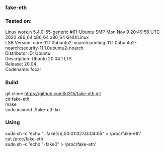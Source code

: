 ### fake-eth  

### Tested on:  
Linux work.n 5.4.0-55-generic #61-Ubuntu SMP Mon Nov 9 20:49:56 UTC 2020 x86_64 x86_64 x86_64 GNU/Linux  
LSB Version:	core-11.1.0ubuntu2-noarch:printing-11.1.0ubuntu2-noarch:security-11.1.0ubuntu2-noarch  
Distributor ID:	Ubuntu  
Description:	Ubuntu 20.04.1 LTS  
Release:	20.04  
Codename:	focal  

### Build  
git clone https://github.com/kt315/fake-eth.git  
cd fake-eth  
make  
sudo insmod ./fake-eth.ko  

### Using
sudo sh -c 'echo "+fake%d;00:01:02:03:04:05" > /proc/fake-eth'  
cat /proc/fake-eth  
sudo sh -c 'echo "-fake0" > /proc/fake-eth'  
